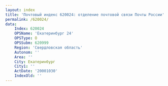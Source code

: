```yaml
---
layout: index
title: 'Почтовый индекс 620024: отделение почтовой связи Почты России'
permalink: /620024/
data:
    Index: 620024
    OPSName: 'Екатеринбург 24'
    OPSType: О
    OPSSubm: 620999
    Region: 'Свердловская область'
    Autonom: ''
    Area: ''
    City: Екатеринбург
    City1: ''
    ActDate: '20001030'
    IndexOld: ''
---
```

